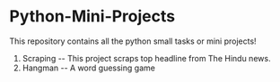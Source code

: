 # Python-Mini-Projects
This repository contains all the python small tasks or mini projects!

1. Scraping -- This project scraps top headline from The Hindu news.
2. Hangman -- A word guessing game
